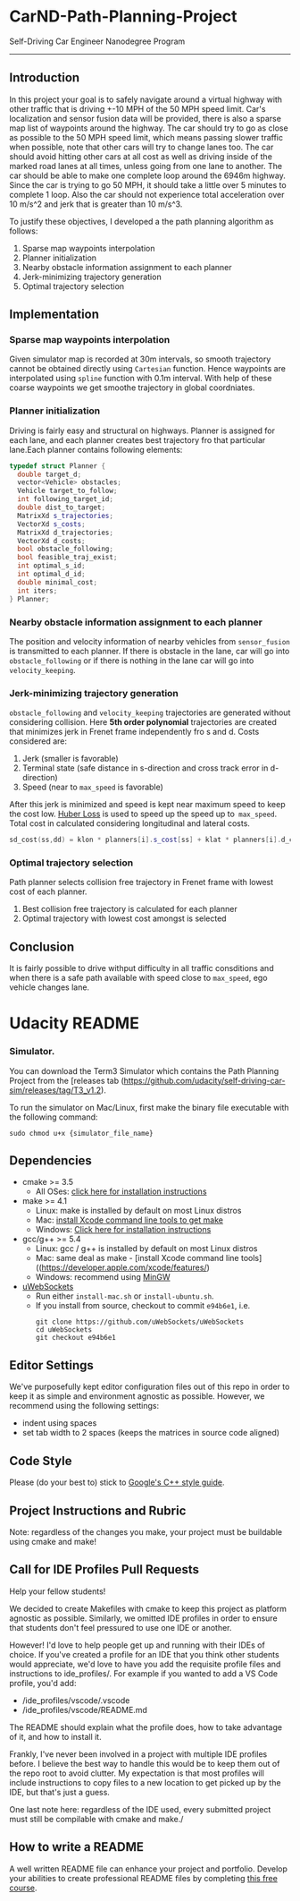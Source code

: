 # CarND-Path-Planning-Project
Self-Driving Car Engineer Nanodegree Program

---
## Introduction

In this project your goal is to safely navigate around a virtual highway with other traffic that is driving +-10 MPH of the 50 MPH speed limit. Car's localization and sensor fusion data will be provided, there is also a sparse map list of waypoints around the highway. The car should try to go as close as possible to the 50 MPH speed limit, which means passing slower traffic when possible, note that other cars will try to change lanes too. The car should avoid hitting other cars at all cost as well as driving inside of the marked road lanes at all times, unless going from one lane to another. The car should be able to make one complete loop around the 6946m highway. Since the car is trying to go 50 MPH, it should take a little over 5 minutes to complete 1 loop. Also the car should not experience total acceleration over 10 m/s^2 and jerk that is greater than 10 m/s^3.

To justify these objectives, I developed a the path planning algorithm as follows:

1. Sparse map waypoints interpolation
2. Planner initialization
3. Nearby obstacle information assignment to each planner
4. Jerk-minimizing trajectory generation
5. Optimal trajectory selection

## Implementation
### Sparse map waypoints interpolation

Given simulator map is recorded at 30m intervals, so smooth trajectory cannot be obtained directly using `Cartesian` function. Hence waypoints are interpolated using `spline` function with 0.1m interval. With help of these coarse waypoints we get smoothe trajectory in global coordniates.

### Planner initialization

Driving is fairly easy and structural on highways. Planner is assigned for each lane, and each planner creates best trajectory fro that particular lane.Each planner contains following elements:

```c++
typedef struct Planner {
  double target_d;
  vector<Vehicle> obstacles;
  Vehicle target_to_follow;
  int following_target_id;
  double dist_to_target;
  MatrixXd s_trajectories;
  VectorXd s_costs;
  MatrixXd d_trajectories;
  VectorXd d_costs;
  bool obstacle_following;
  bool feasible_traj_exist;
  int optimal_s_id;
  int optimal_d_id;
  double minimal_cost;
  int iters;
} Planner;
```

### Nearby obstacle information assignment to each planner

The position and velocity information of nearby vehicles from `sensor_fusion` is transmitted to each planner. If there is obstacle in the lane, car will  go into `obstacle_following` or if there is nothing in the lane car will go into `velocity_keeping`.

### Jerk-minimizing trajectory generation

`obstacle_following` and `velocity_keeping` trajectories are generated without considering collision. Here **5th order polynomial** trajectories are created that minimizes jerk in Frenet frame independently fro s and d. Costs considered are:

1. Jerk (smaller is favorable)
2. Terminal state (safe distance in s-direction and cross track error in d-direction)
3. Speed (near to `max_speed` is favorable)

After this jerk is minimized and speed is kept near maximum speed to keep the cost low. [Huber Loss](https://en.wikipedia.org/wiki/Huber_loss) is used to speed up the speed up to` max_speed`. Total cost in calculated considering longitudinal and lateral costs.

```c++
sd_cost(ss,dd) = klon * planners[i].s_cost[ss] + klat * planners[i].d_cost[dd];
```

### Optimal trajectory selection

Path planner selects collision free trajectory in Frenet frame with lowest cost of each planner.

1. Best collision free trajectory is calculated for each planner
2. Optimal trajectory  with lowest cost amongst is selected

## Conclusion

It is fairly possible to drive withput difficulty in all traffic consditions and when there is a safe path available with speed close to `max_speed`, ego vehicle changes lane. 

# Udacity README   
### Simulator.
You can download the Term3 Simulator which contains the Path Planning Project from the [releases tab (https://github.com/udacity/self-driving-car-sim/releases/tag/T3_v1.2).  

To run the simulator on Mac/Linux, first make the binary file executable with the following command:
```shell
sudo chmod u+x {simulator_file_name}
```

## Dependencies

* cmake >= 3.5
  * All OSes: [click here for installation instructions](https://cmake.org/install/)
* make >= 4.1
  * Linux: make is installed by default on most Linux distros
  * Mac: [install Xcode command line tools to get make](https://developer.apple.com/xcode/features/)
  * Windows: [Click here for installation instructions](http://gnuwin32.sourceforge.net/packages/make.htm)
* gcc/g++ >= 5.4
  * Linux: gcc / g++ is installed by default on most Linux distros
  * Mac: same deal as make - [install Xcode command line tools]((https://developer.apple.com/xcode/features/)
  * Windows: recommend using [MinGW](http://www.mingw.org/)
* [uWebSockets](https://github.com/uWebSockets/uWebSockets)
  * Run either `install-mac.sh` or `install-ubuntu.sh`.
  * If you install from source, checkout to commit `e94b6e1`, i.e.
    ```
    git clone https://github.com/uWebSockets/uWebSockets 
    cd uWebSockets
    git checkout e94b6e1
    ```

## Editor Settings

We've purposefully kept editor configuration files out of this repo in order to
keep it as simple and environment agnostic as possible. However, we recommend
using the following settings:

* indent using spaces
* set tab width to 2 spaces (keeps the matrices in source code aligned)

## Code Style

Please (do your best to) stick to [Google's C++ style guide](https://google.github.io/styleguide/cppguide.html).

## Project Instructions and Rubric

Note: regardless of the changes you make, your project must be buildable using
cmake and make!


## Call for IDE Profiles Pull Requests

Help your fellow students!

We decided to create Makefiles with cmake to keep this project as platform
agnostic as possible. Similarly, we omitted IDE profiles in order to ensure
that students don't feel pressured to use one IDE or another.

However! I'd love to help people get up and running with their IDEs of choice.
If you've created a profile for an IDE that you think other students would
appreciate, we'd love to have you add the requisite profile files and
instructions to ide_profiles/. For example if you wanted to add a VS Code
profile, you'd add:

* /ide_profiles/vscode/.vscode
* /ide_profiles/vscode/README.md

The README should explain what the profile does, how to take advantage of it,
and how to install it.

Frankly, I've never been involved in a project with multiple IDE profiles
before. I believe the best way to handle this would be to keep them out of the
repo root to avoid clutter. My expectation is that most profiles will include
instructions to copy files to a new location to get picked up by the IDE, but
that's just a guess.

One last note here: regardless of the IDE used, every submitted project must
still be compilable with cmake and make./

## How to write a README
A well written README file can enhance your project and portfolio.  Develop your abilities to create professional README files by completing [this free course](https://www.udacity.com/course/writing-readmes--ud777).

